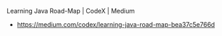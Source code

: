 Learning Java Road-Map | CodeX | Medium
- https://medium.com/codex/learning-java-road-map-bea37c5e766d
